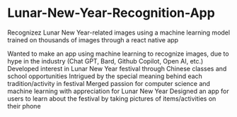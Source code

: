# Lunar-New-Year-Recognition-App
Recognizez Lunar New Year-related images using a machine learning model trained on thousands of images through a react native app

Wanted to make an app using machine learning to recognize images, due to hype in the industry (Chat GPT, Bard, Github Copilot, Open AI, etc.)
Developed interest in Lunar New Year festival through Chinese classes and school opportunities
Intrigued by the special meaning behind each tradition/activity in festival
Merged passion for computer science and machine learning with appreciation for Lunar New Year
Designed an app for users to learn about the festival by taking pictures of items/activities on their phone
